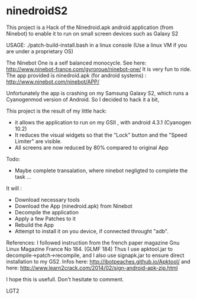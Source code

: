 # ninedroidS2
This project is a Hack of the Ninedroid.apk android application (from Ninebot) to enable it to run on small screen devices such as Galaxy S2

USAGE: ./patch-build-install.bash    in a linux console  (Use a linux VM if you are under a proprietary OS)

The Ninebot One is a self balanced monocycle. See here: http://www.ninebot-france.com/gyroroue/ninebot-one/
It is very fun to ride.
The app provided is ninedroid.apk (for android systems) : http://www.ninebot.com/ninebot/APP/

Unfortunately the app is crashing on my Samsung Galaxy S2, which runs a Cyanogenmod version of Android. So I decided to hack it a bit,

This project is the result of my little hack:
- it allows the application to run on my GSII , with android 4.3.1 (Cyanogen 10.2) 
- It reduces the visual widgets so that the "Lock" button and the "Speed Limiter" are visible.
- All screens are now reduced by 80% compared to original App

Todo:
- Maybe complete transalation, where ninebot negligted to complete the task ...


It will :
- Download necessary tools
- Download the App  (ninedroid.apk) from Ninebot
- Decompile the application
- Apply a few Patches to it
- Rebuild the App
- Attempt to install it on you device, if connected throught "adb".


References:
I followed instruction from the french paper magazine Gnu Linux Magazine France No 184.  (GLMF 184)
Thus I use apktool.jar to decompile->patch->recompile, and I also use signapk.jar to ensure direct installation to my GS2.
        Infos here: http://ibotpeaches.github.io/Apktool/
	        and here: http://www.learn2crack.com/2014/02/sign-android-apk-zip.html


I hope this is usefull.
Don't hesitate to comment.

LGT2

